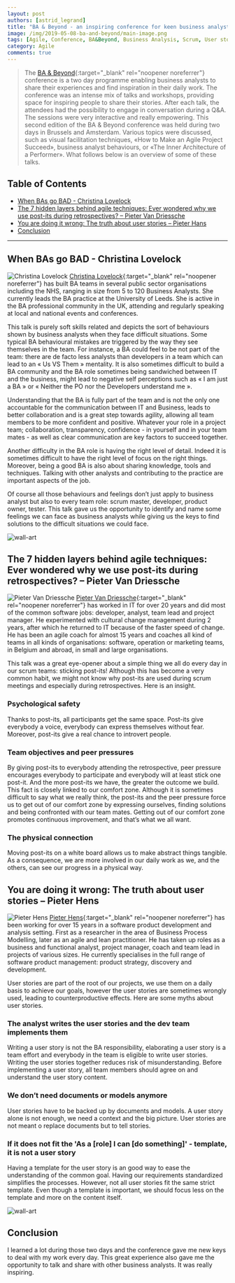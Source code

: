 ```yaml
---
layout: post
authors: [astrid_legrand]
title: "BA & Beyond - an inspiring conference for keen business analysts"
image: /img/2019-05-08-ba-and-beyond/main-image.png
tags: [Agile, Conference, BA&Beyond, Business Analysis, Scrum, User stories, Post-its, Crossfunctional teams]
category: Agile
comments: true
---
```


> The [BA & Beyond](https://ba-beyond.eu/){:target="_blank" rel="noopener noreferrer"} conference is a two day programme enabling business analysts to share their experiences and find inspiration in their daily work.
The conference was an intense mix of talks and workshops, providing space for inspiring people to share their stories. 
After each talk, the attendees had the possibility to engage in conversation during a Q&A. 
The sessions were very interactive and really empowering.
This second edition of the BA & Beyond conference was held during two days in Brussels and Amsterdam. 
Various topics were discussed, such as visual facilitation techniques, «How to Make an Agile Project Succeed», business analyst behaviours, or «The Inner Architecture of a Performer». 
What follows below is an overview of some of these talks.

## Table of Contents

* [When BAs go BAD - Christina Lovelock](#when-bas-go-bad---christina-lovelock)
* [The 7 hidden layers behind agile techniques: Ever wondered why we use post-its during retrospectives? – Pieter Van Driessche](#the-7-hidden-layers-behind-agile-techniques-ever-wondered-why-we-use-post-its-during-retrospectives--pieter-van-driessche)
* [You are doing it wrong: The truth about user stories – Pieter Hans](#you-are-doing-it-wrong-the-truth-about-user-stories--pieter-hens)
* [Conclusion](#conclusion)

****

## When BAs go BAD - Christina Lovelock

<span class="image left"><img class="p-image" alt="Christina Lovelock" src="/img/2019-05-08-ba-and-beyond/christina-lovelock.jpeg"></span>
[Christina Lovelock](https://www.linkedin.com/in/christina-lovelock/){:target="_blank" rel="noopener noreferrer"} has built BA teams in several public sector organisations including the NHS, ranging in size from 5 to 120 Business Analysts. 
She currently leads the BA practice at the University of Leeds.
She is active in the BA professional community in the UK, attending and regularly speaking at local and national events and conferences. 

This talk is purely soft skills related and depicts the sort of behaviours shown by business analysts when they face difficult situations.
Some typical BA behavioural mistakes are triggered by the way they see themselves in the team. 
For instance, a BA could feel to be not part of the team: there are de facto less analysts than developers in a team which can lead to an « Us VS Them » mentality.
It is also sometimes difficult to build a BA community and the BA role sometimes being sandwiched between IT and the business, might lead to negative self perceptions such as « I am just a BA » or « Neither the PO nor the Developers understand me ».

Understanding that the BA is fully part of the team and is not the only one accountable for the communication between IT and Business, leads to better collaboration and is a great step towards agility, allowing all team members to be more confident and positive.
Whatever your role in a project team; collaboration, transparency, confidence - in yourself and in your team mates - as well as clear communication are key factors to succeed together.

Another difficulty in the BA role is having the right level of detail. 
Indeed it is sometimes difficult to have the right level of focus on the right things. 
Moreover, being a good BA is also about sharing knowledge, tools and techniques. 
Talking with other analysts and contributing to the practice are important aspects of the job.

Of course all those behaviours and feelings don’t just apply to business analyst but also to every team role: scrum master, developer, product owner, tester.
This talk gave us the opportunity to identify and name some feelings we can face as business analysts while giving us the keys to find solutions to the difficult situations we could face.

<img alt="wall-art" src="{{ '/img/2019-05-08-ba-and-beyond/bad-ba-behaviours.jpg' | prepend: site.baseurl }}" class="image fit" style="margin:0px auto; max-width: 750px;">

## The 7 hidden layers behind agile techniques: Ever wondered why we use post-its during retrospectives? – Pieter Van Driessche

<span class="image left"><img class="p-image" alt="Pieter Van Driessche" src="/img/2019-05-08-ba-and-beyond/pieter-van-driessche.jpg"></span>
[Pieter Van Driessche](https://www.linkedin.com/in/pietervandriessche/){:target="_blank" rel="noopener noreferrer"} has worked in IT for over 20 years and did most of the common software jobs: developer, analyst, team lead and project manager. 
He experimented with cultural change management during 2 years, after which he returned to IT because of the faster speed of change. 
He has been an agile coach for almost 15 years and coaches all kind of teams in all kinds of organisations: software, operation or marketing teams, in Belgium and abroad, in small and large organisations. 

This talk was a great eye-opener about a simple thing we all do every day in our scrum teams: sticking post-its! 
Although this has become a very common habit, we might not know why post-its are used during scrum meetings and especially during retrospectives. 
Here is an insight.

### Psychological safety

Thanks to post-its, all participants get the same space. 
Post-its give everybody a voice, everybody can express themselves without fear. 
Moreover, post-its give a real chance to introvert people.

### Team objectives and peer pressures

By giving post-its to everybody attending the retrospective, peer pressure encourages everybody to participate and everybody will at least stick one post-it. 
And the more post-its we have, the greater the outcome we build.
This fact is closely linked to our comfort zone. 
Although it is sometimes difficult to say what we really think, the post-its and the peer pressure force us to get out of our comfort zone by expressing ourselves, finding solutions and being confronted with our team mates.
Getting out of our comfort zone promotes continuous improvement, and that’s what we all want.

### The physical connection

Moving post-its on a white board allows us to make abstract things tangible. 
As a consequence, we are more involved in our daily work as we, and the others, can see our progress in a physical way.

## You are doing it wrong: The truth about user stories – Pieter Hens

<span class="image left"><img class="p-image" alt="Pieter Hens" src="/img/2019-05-08-ba-and-beyond/pieter-hens.jpg"></span>
[Pieter Hens](https://www.linkedin.com/in/henspieter/){:target="_blank" rel="noopener noreferrer"} has been working for over 15 years in a software product development and analysis setting. 
First as a researcher in the area of Business Process Modelling, later as an agile and lean practitioner. 
He has taken up roles as a business and functional analyst, project manager, coach and team lead in projects of various sizes. 
He currently specialises in the full range of software product management: product strategy, discovery and development.

User stories are part of the root of our projects, we use them on a daily basis to achieve our goals, however the user stories are sometimes wrongly used, leading to counterproductive effects.
Here are some myths about user stories.

### The analyst writes the user stories and the dev team implements them

Writing a user story is not the BA responsibility, elaborating a user story is a team effort and everybody in the team is eligible to write user stories.
Writing the user stories together reduces risk of misunderstanding. 
Before implementing a user story, all team members should agree on and understand the user story content.

### We don’t need documents or models anymore

User stories have to be backed up by documents and models. 
A user story alone is not enough, we need a context and the big picture.
User stories are not meant o replace documents but to tell stories.

### If it does not fit the 'As a \[role] I can \[do something]' - template, it is not a user story

Having a template for the user story is an good way to ease the understanding of the common goal. 
Having our requirements standardized simplifies the processes.
However, not all user stories fit the same strict template. 
Even though a template is important, we should focus less on the template and more on the content itself.

<img alt="wall-art" src="{{ '/img/2019-05-08-ba-and-beyond/template-zombie.png' | prepend: site.baseurl }}" class="image fit" style="margin:0px auto; max-width: 750px;">

## Conclusion

I learned a lot during those two days and the conference gave me new keys to deal with my work every day.
This great experience also gave me the opportunity to talk and share with other business analysts. 
It was really inspiring.
